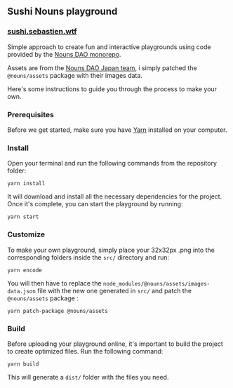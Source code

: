 ## Sushi Nouns playground
### [sushi.sebastien.wtf](https://sushi.sebastien.wtf)

Simple approach to create fun and interactive playgrounds using code provided by the [Nouns DAO monorepo](https://github.com/nounsDAO/nouns-monorepo).

Assets are from the [Nouns DAO Japan team](https://github.com/nounsDAO/nouns-monorepo), i simply patched the `@nouns/assets` package with their images data.

Here's some instructions to guide you through the process to make your own.

### Prerequisites

Before we get started, make sure you have [Yarn](https://classic.yarnpkg.com/en/docs/install/) installed on your computer.

### Install

Open your terminal and run the following commands from the repository folder:

```shell
yarn install
```

It will download and install all the necessary dependencies for the project. Once it's complete, you can start the playground by running:

```shell
yarn start
```

### Customize

To make your own playground, simply place your 32x32px .png into the corresponding folders inside the `src/` directory and run:

```shell
yarn encode
```

You will then have to replace the `node_modules/@nouns/assets/images-data.json` file with the new one generated in `src/` and patch the `@nouns/assets` package :

```shell
yarn patch-package @nouns/assets
```

### Build

Before uploading your playground online, it's important to build the project to create optimized files. Run the following command:

```shell
yarn build
```

This will generate a `dist/` folder with the files you need.
